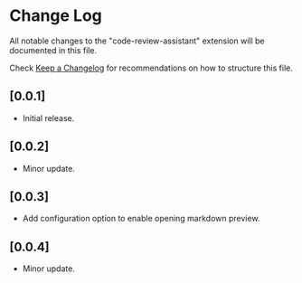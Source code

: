 # Change Log

All notable changes to the "code-review-assistant" extension will be documented in this file.

Check [Keep a Changelog](http://keepachangelog.com/) for recommendations on how to structure this file.

## [0.0.1]

- Initial release.

## [0.0.2]

- Minor update.

## [0.0.3]

- Add configuration option to enable opening markdown preview.

## [0.0.4]

- Minor update.
